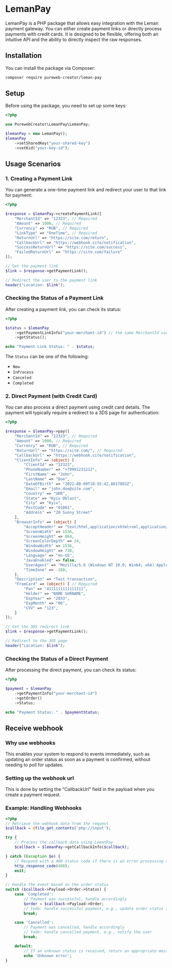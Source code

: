 # LemanPay

LemanPay is a PHP package that allows easy integration with the Leman payment gateway. You can either create payment links or directly process payments with credit cards. It is designed to be flexible, offering both an intuitive API and the ability to directly inspect the raw responses.

## Installation

You can install the package via Composer:

```bash
composer require pureweb-creator/leman-pay
```

## Setup

Before using the package, you need to set up some keys:

```php
<?php

use PurewebCreator\LemanPay\LemanPay;

$lemanPay = new LemanPay();
$lemanPay
    ->setSharedKey("your-shared-key")
    ->setKid("your-key-id");
```

## Usage Scenarios

### 1. Creating a Payment Link

You can generate a one-time payment link and redirect your user to that link for payment:

```php
<?php

$response = $lemanPay->createPaymentLink([
    "MerchantId" => "12323", // Required
    "Amount" => 1000, // Required
    "Currency" => "RUB", // Required
    "LinkType" => "OneTime", // Required
    "ReturnUrl" => "https://site.com/return",
    "CallbackUrl" => "https://webhook.site/notification",
    "SuccessReturnUrl" => "https://site.com/success",
    "FailedReturnUrl" => "https://site.com/failure"
]);

// Get the payment link
$link = $response->getPaymentLink();

// Redirect the user to the payment link
header("Location: $link");
```

### Checking the Status of a Payment Link

After creating a payment link, you can check its status:

```php
<?php

$status = $lemanPay
    ->getPaymentLinkInfo("your-merchant-id") // the same MerchantId used in createPaymentLink()
    ->getStatus();

echo "Payment Link Status: " . $status;
```

The `Status` can be one of the following:

- `New`
- `InProcess`
- `Canceled`
- `Completed`

### 2. Direct Payment (with Credit Card)

You can also process a direct payment using credit card details. The payment will typically require a redirect to a 3DS page for authentication:

```php
<?php

$response = $lemanPay->pay([
    "MerchantId" => "12323", // Required
    "Amount" => 1000, // Required
    "Currency" => "RUB", // Required
    "ReturnUrl" => "https://site.com/", // Required
    "CallbackUrl" => "https://webhook.site/notification",
    "ClientInfo" => (object) [
        "ClientId" => "12323",
        "PhoneNumber" => "+79991231212",
        "FirstName" => "John",
        "LastName" => "Doe",
        "DateOfBirth" => "2022-08-09T10:55:42.8017883Z",
        "Email" => "john.doe@site.com",
        "Country" => "UKR",
        "State" => "Kyiv Oblast",
        "City" => "Kyiv",
        "PostCode" => "01001",
        "Address" => "20 Sunny Street"
    ],
    "BrowserInfo" => (object) [
        "AcceptHeader" => "text/html,application/xhtml+xml,application/xml;q=0.9,image/avif,image/webp,image/apng,*/*;q=0.8,application/signed-exchange;v=b3;q=0.7",
        "ScreenWidth" => 1536,
        "ScreenHeight" => 864,
        "ScreenColorDepth" => 24,
        "WindowWidth" => 1536,
        "WindowHeight" => 738,
        "Language" => "en-US",
        "JavaEnabled" => false,
        "UserAgent" => "Mozilla/5.0 (Windows NT 10.0; Win64; x64) AppleWebKit/537.36 (KHTML, like Gecko) Chrome/129.0.0.0 Safari/537.36",
        "TimeZone" => -180,
    ],
    "Description" => "Test transaction",
    "FromCard" => (object) [ // Required
        "Pan" => "4111111111111111",
        "Holder" => "NAME SURNAME", 
        "ExpYear" => "2033", 
        "ExpMonth" => "06", 
        "CVV" => "123",
    ]
]);

// Get the 3DS redirect link
$link = $response->getPaymentLink();

// Redirect to the 3DS page
header("Location: $link");
```

### Checking the Status of a Direct Payment

After processing the direct payment, you can check its status:

```php
<?php

$payment = $lemanPay
    ->getPaymentInfo("your-merchant-id")
    ->getOrder()
    ->Status;

echo "Payment Status: " . $paymentStatus;
```

## Receive webhook

###  Why use webhooks
This enables your system to respond to events immediately, such as updating an order status as soon as a payment is confirmed, without needing to poll for updates.

### Setting up the webhook url
This is done by setting the "CallbackUrl" field in the payload when you create a payment request.

### Example: Handling Webhooks
```php
<?php
// Retrieve the webhook data from the request
$callback = @file_get_contents('php://input');

try {
    // Process the callback data using LemanPay
    $callback = $lemanPay->getCallbackInfo($callback);

} catch (Exception $e) {
    // Respond with a 400 status code if there is an error processing the webhook
    http_response_code(400);
    exit;
}

// Handle the event based on the order status
switch ($callback->Payload->Order->Status) {
    case 'Completed':
        // Payment was successful, handle accordingly
        $order = $callback->Payload->Order;
        // todo: handle successful payment, e.g., update order status in the database
        break;

    case 'Cancelled':
        // Payment was cancelled, handle accordingly
        // todo: handle cancelled payment, e.g., notify the user
        break;

    default:
        // If an unknown status is received, return an appropriate message
        echo 'Unknown error';
}
```